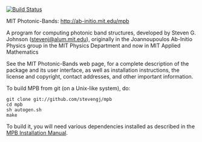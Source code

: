 [![Build Status](https://travis-ci.org/stevengj/mpb.svg?branch=master)](https://travis-ci.org/stevengj/mpb)

MIT Photonic-Bands: http://ab-initio.mit.edu/mpb

A program for computing photonic band structures, developed by Steven
G. Johnson (stevenj@alum.mit.edu), originally in the Joannoupoulos
Ab-Initio Physics group in the MIT Physics Department and now in MIT
Applied Mathematics

See the MIT Photonic-Bands web page, for a complete description of the
package and its user interface, as well as installation instructions,
the license and copyright, contact addresses, and other important
information.

To build MPB from git (on a Unix-like system), do:
```
git clone git://github.com/stevengj/mpb
cd mpb
sh autogen.sh
make
```
To build it, you will need various dependencies installed as described
in the [MPB Installation Manual](http://ab-initio.mit.edu/wiki/index.php/MPB_Installation).
